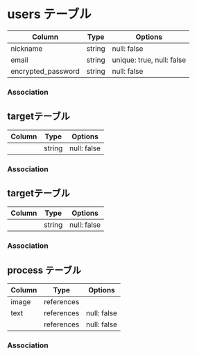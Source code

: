 # users テーブル

| Column             | Type   | Options     |
| ------------------ | ------ | ----------- |
| nickname           | string | null: false |
| email              | string | unique: true, null: false|
| encrypted_password | string | null: false |


### Association


##  targetテーブル

| Column                  | Type       | Options                       |
| ----------------------- | ---------- | ----------------------------- |
|                         | string     | null: false                   |

### Association

##  targetテーブル

| Column                  | Type       | Options                       |
| ----------------------- | ---------- | ----------------------------- |
|                         | string     | null: false                   |

### Association



## process テーブル

| Column | Type       | Options     |
| ------ | ---------- | ----------- |
| image  | references |             |
| text   | references | null: false |
|    | references | null: false |

### Association






